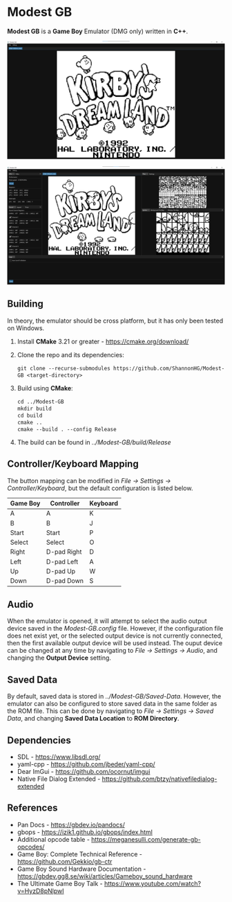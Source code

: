 # Modest GB
**Modest GB** is a **Game Boy** Emulator (DMG only) written in **C++**. 

![Main Window](./Screenshots/Main-Window.png)

![All Windows](./Screenshots/All-Windows.png)

## Building
In theory, the emulator should be cross platform, but it has only been tested on Windows.

1. Install **CMake** 3.21 or greater - https://cmake.org/download/

2. Clone the repo and its dependencies:
    ```
    git clone --recurse-submodules https://github.com/ShannonHG/Modest-GB <target-directory>
    ```

3. Build using **CMake**:

    ```
    cd ../Modest-GB
    mkdir build
    cd build
    cmake ..
    cmake --build . --config Release
    ```

4. The build can be found in *../Modest-GB/build/Release*

## Controller/Keyboard Mapping 
The button mapping can be modified in *File -> Settings -> Controller/Keyboard*, but the default configuration is listed below. 

| Game Boy | Controller | Keyboard |
|----------|------------|----------|
|A         |A           |K         |
|B         |B           |J         |
|Start     |Start       |P         |
|Select    |Select      |O         |
|Right     |D-pad Right |D         |
|Left      |D-pad Left  |A         |
|Up        |D-pad Up    |W         |
|Down      |D-pad Down  |S         |

## Audio
When the emulator is opened, it will attempt to select the audio output device saved in the *Modest-GB.config* file. However, if the configuration file does net exist yet, or the selected output device is not currently connected, then the first available output device will be used instead. The ouput device can be changed at any time by navigating to *File -> Settings -> Audio*, and changing the **Output Device** setting.

## Saved Data
By default, saved data is stored in *../Modest-GB/Saved-Data*. However, the emulator can also be configured to store saved data in the same folder as the ROM file. This can be done by navigating to *File -> Settings -> Saved Data*, and changing **Saved Data Location** to **ROM Directory**.

## Dependencies
* SDL - https://www.libsdl.org/
* yaml-cpp - https://github.com/jbeder/yaml-cpp/
* Dear ImGui - https://github.com/ocornut/imgui
* Native File Dialog Extended - https://github.com/btzy/nativefiledialog-extended

## References
* Pan Docs - https://gbdev.io/pandocs/
* gbops - https://izik1.github.io/gbops/index.html
* Additional opcode table - https://meganesulli.com/generate-gb-opcodes/
* Game Boy: Complete Technical Reference - https://github.com/Gekkio/gb-ctr
* Game Boy Sound Hardware Documentation - https://gbdev.gg8.se/wiki/articles/Gameboy_sound_hardware
* The Ultimate Game Boy Talk - https://www.youtube.com/watch?v=HyzD8pNlpwI
